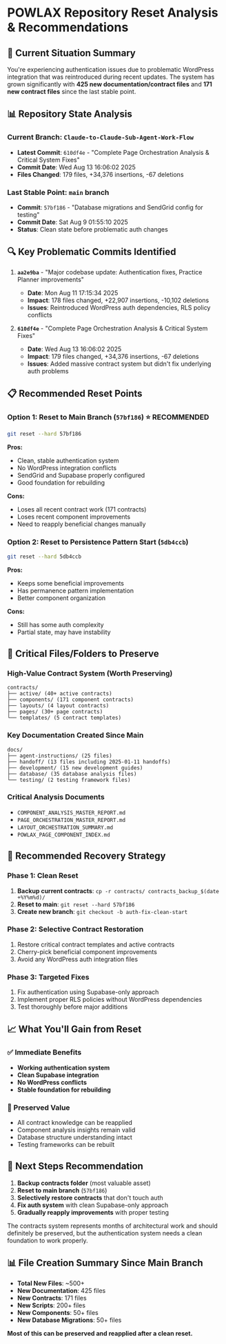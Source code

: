 # POWLAX Repository Reset Analysis & Recommendations

## 🎯 Current Situation Summary

You're experiencing authentication issues due to problematic WordPress integration that was reintroduced during recent updates. The system has grown significantly with **425 new documentation/contract files** and **171 new contract files** since the last stable point.

## 📊 Repository State Analysis

### Current Branch: `Claude-to-Claude-Sub-Agent-Work-Flow`
- **Latest Commit**: `610df4e` - "Complete Page Orchestration Analysis & Critical System Fixes"
- **Commit Date**: Wed Aug 13 16:06:02 2025
- **Files Changed**: 179 files, +34,376 insertions, -67 deletions

### Last Stable Point: `main` branch
- **Commit**: `57bf186` - "Database migrations and SendGrid config for testing"  
- **Commit Date**: Sat Aug 9 01:55:10 2025
- **Status**: Clean state before problematic auth changes

## 🔍 Key Problematic Commits Identified

1. **`aa2e9ba`** - "Major codebase update: Authentication fixes, Practice Planner improvements"
   - **Date**: Mon Aug 11 17:15:34 2025
   - **Impact**: 178 files changed, +22,907 insertions, -10,102 deletions
   - **Issues**: Reintroduced WordPress auth dependencies, RLS policy conflicts

2. **`610df4e`** - "Complete Page Orchestration Analysis & Critical System Fixes"
   - **Date**: Wed Aug 13 16:06:02 2025  
   - **Impact**: 179 files changed, +34,376 insertions, -67 deletions
   - **Issues**: Added massive contract system but didn't fix underlying auth problems

## 📋 Recommended Reset Points

### Option 1: Reset to Main Branch (`57bf186`) ⭐ **RECOMMENDED**
```bash
git reset --hard 57bf186
```
**Pros:**
- Clean, stable authentication system
- No WordPress integration conflicts
- SendGrid and Supabase properly configured
- Good foundation for rebuilding

**Cons:**
- Loses all recent contract work (171 contracts)
- Loses recent component improvements
- Need to reapply beneficial changes manually

### Option 2: Reset to Persistence Pattern Start (`5db4ccb`)
```bash
git reset --hard 5db4ccb
```
**Pros:**
- Keeps some beneficial improvements
- Has permanence pattern implementation
- Better component organization

**Cons:**
- Still has some auth complexity
- Partial state, may have instability

## 📁 Critical Files/Folders to Preserve

### High-Value Contract System (Worth Preserving)
```
contracts/
├── active/ (40+ active contracts)
├── components/ (171 component contracts)
├── layouts/ (4 layout contracts)
├── pages/ (30+ page contracts)
└── templates/ (5 contract templates)
```

### Key Documentation Created Since Main
```
docs/
├── agent-instructions/ (25 files)
├── handoff/ (13 files including 2025-01-11 handoffs)
├── development/ (15 new development guides)
├── database/ (35 database analysis files)
└── testing/ (2 testing framework files)
```

### Critical Analysis Documents
- `COMPONENT_ANALYSIS_MASTER_REPORT.md`
- `PAGE_ORCHESTRATION_MASTER_REPORT.md`
- `LAYOUT_ORCHESTRATION_SUMMARY.md`
- `POWLAX_PAGE_COMPONENT_INDEX.md`

## 🚀 Recommended Recovery Strategy

### Phase 1: Clean Reset
1. **Backup current contracts**: `cp -r contracts/ contracts_backup_$(date +%Y%m%d)/`
2. **Reset to main**: `git reset --hard 57bf186`
3. **Create new branch**: `git checkout -b auth-fix-clean-start`

### Phase 2: Selective Contract Restoration
1. Restore critical contract templates and active contracts
2. Cherry-pick beneficial component improvements
3. Avoid any WordPress auth integration files

### Phase 3: Targeted Fixes
1. Fix authentication using Supabase-only approach
2. Implement proper RLS policies without WordPress dependencies
3. Test thoroughly before major additions

## 📈 What You'll Gain from Reset

### ✅ Immediate Benefits
- **Working authentication system**
- **Clean Supabase integration**
- **No WordPress conflicts**
- **Stable foundation for rebuilding**

### 💾 Preserved Value
- All contract knowledge can be reapplied
- Component analysis insights remain valid
- Database structure understanding intact
- Testing frameworks can be rebuilt

## 🎯 Next Steps Recommendation

1. **Backup contracts folder** (most valuable asset)
2. **Reset to main branch** (`57bf186`)
3. **Selectively restore contracts** that don't touch auth
4. **Fix auth system** with clean Supabase-only approach
5. **Gradually reapply improvements** with proper testing

The contracts system represents months of architectural work and should definitely be preserved, but the authentication system needs a clean foundation to work properly.

## 📊 File Creation Summary Since Main Branch

- **Total New Files**: ~500+
- **New Documentation**: 425 files
- **New Contracts**: 171 files
- **New Scripts**: 200+ files
- **New Components**: 50+ files
- **New Database Migrations**: 50+ files

**Most of this can be preserved and reapplied after a clean reset.**

